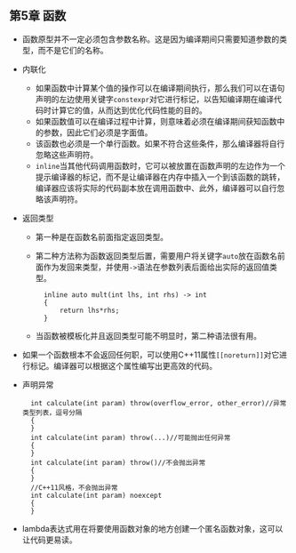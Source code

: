 ## 第5章 函数
- 函数原型并不一定必须包含参数名称。这是因为编译期间只需要知道参数的类型，而不是它们的名称。
- 内联化
	- 如果函数中计算某个值的操作可以在编译期间执行，那么我们可以在语句声明的左边使用关键字`constexpr`对它进行标记，以告知编译期在编译代码时计算它的值，从而达到优化代码性能的目的。
	- 如果函数值可以在编译过程中计算，则意味着必须在编译期间获知函数中的参数，因此它们必须是字面值。
	- 该函数也必须是一个单行函数。如果不符合这些条件，那么编译器将自行忽略这些声明符。
	- `inline`当其他代码调用函数时，它可以被放置在函数声明的左边作为一个提示编译器的标记，而不是让编译器在内存中插入一个到该函数的跳转，编译器应该将实际的代码副本放在调用函数中、此外，编译器可以自行忽略该声明符。
- 返回类型
	- 第一种是在函数名前面指定返回类型。
	- 第二种方法称为函数返回类型后置，需要用户将关键字`auto`放在函数名前面作为发回来类型，并使用`->`语法在参数列表后面给出实际的返回值类型。

			inline auto mult(int lhs, int rhs) -> int
            {
            	return lhs*rhs;
            }
	- 当函数被模板化并且返回类型可能不明显时，第二种语法很有用。
- 如果一个函数根本不会返回任何职，可以使用C++11属性`[[noreturn]]`对它进行标记。编译器可以根据这个属性编写出更高效的代码。
- 声明异常

		int calculate(int param) throw(overflow_error, other_error)//异常类型列表，逗号分隔
        {
        }
        int calculate(int param) throw(...)//可能抛出任何异常
        {
        }
        int calculate(int param) throw()//不会抛出异常
        {
        }
        //C++11风格，不会抛出异常
        int calculate(int param) noexcept
        {
        }
- lambda表达式用在将要使用函数对象的地方创建一个匿名函数对象，这可以让代码更易读。